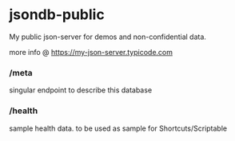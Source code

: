 # jsondb-public
My public json-server for demos and non-confidential data.

more info @ https://my-json-server.typicode.com

### /meta

singular endpoint to describe this database


### /health

sample health data. to be used as sample for Shortcuts/Scriptable